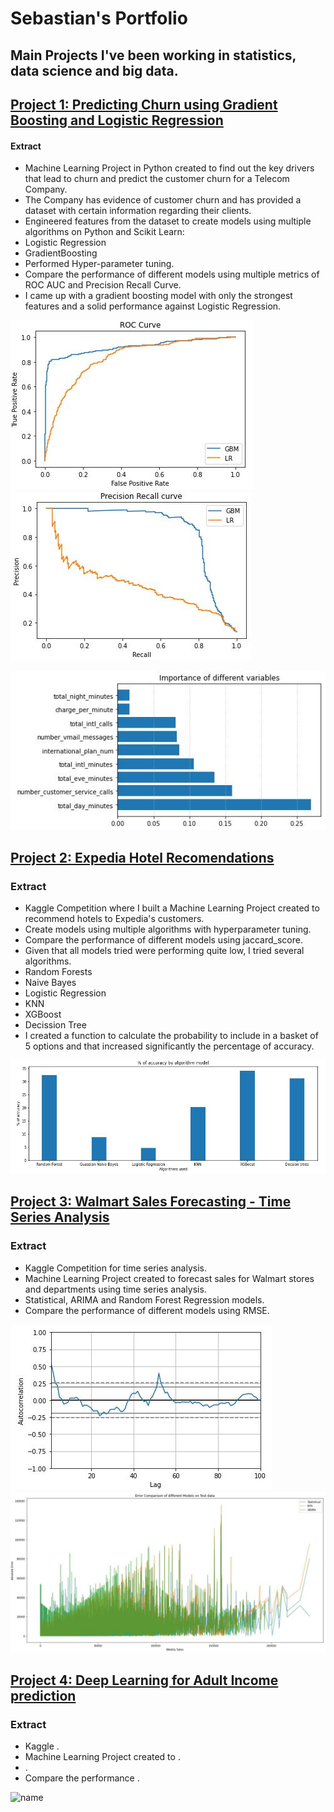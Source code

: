 # Sebastian's Portfolio
Main Projects I've been working in statistics, data science and big data.
------



## [Project 1: Predicting Churn using Gradient Boosting and Logistic Regression](https://github.com/TWM-Sebastian-S/Predicting-Churn-using-Gradient-Boosting-and-Logistic-Regression/blob/main/README.md)

#### Extract

* Machine Learning Project in Python created to find out the key drivers that lead to churn and predict the customer churn for a Telecom Company.
* The Company has evidence of customer churn and has provided a dataset with certain information regarding their clients.
* Engineered features from the dataset to create models using multiple algorithms on Python and Scikit Learn:
*   Logistic Regression
*   GradientBoosting
* Performed Hyper-parameter tuning.
* Compare the performance of different models using multiple metrics of ROC AUC and Precision Recall Curve.
* I came up with a gradient boosting model with only the strongest features and a solid performance against Logistic Regression.

![ROC Curve](https://github.com/TWM-Sebastian-S/Predicting-Churn-using-Gradient-Boosting-and-Logistic-Regression/blob/main/ROC%20curve.JPG "ROC Curve") ![Precision Recall Curve](https://github.com/TWM-Sebastian-S/Predicting-Churn-using-Gradient-Boosting-and-Logistic-Regression/blob/main/Precision%20Recall%20Curve.JPG "Precision Recall Curve")


![Key drivers of churn](https://github.com/TWM-Sebastian-S/Predicting-Churn-using-Gradient-Boosting-and-Logistic-Regression/blob/main/Key%20drivers%20of%20churn.JPG "Key drivers of Churn")



## [Project 2: Expedia Hotel Recomendations](https://github.com/TWM-Sebastian-S/Expedia-Hotel-Recomendations/blob/main/README.md)

### Extract

* Kaggle Competition where I built a Machine Learning Project created to recommend hotels to Expedia's customers.
* Create models using multiple algorithms with hyperparameter tuning.
* Compare the performance of different models using jaccard_score.
* Given that all models tried were performing quite low, I tried several algorithms.
*   Random Forests
*   Naive Bayes
*   Logistic Regression
*   KNN
*   XGBoost
*   Decission Tree
* I created a function to calculate the probability to include in a basket of 5 options and that increased significantly the percentage of accuracy.

![Model Performance Comparison](https://github.com/TWM-Sebastian-S/Expedia-Hotel-Recomendations/blob/main/Model%20Performance%20Comparison.JPG "Model Performance Comparison")



## [Project 3: Walmart Sales Forecasting - Time Series Analysis](https://github.com/TWM-Sebastian-S/Walmart-Sales-Forecast/blob/main/README.md)

### Extract

* Kaggle Competition for time series analysis.
* Machine Learning Project created to forecast sales for Walmart stores and departments using time series analysis.
* Statistical, ARIMA and Random Forest Regression models.
* Compare the performance of different models using RMSE.

![Autocorrelation](https://github.com/TWM-Sebastian-S/Walmart-Sales-Forecast/blob/main/Autocorrelation.JPG "Autocorrelation")
![Model Performance Comparison](https://github.com/TWM-Sebastian-S/Walmart-Sales-Forecast/blob/main/Comparison%20of%20different%20models.JPG "Model Performance Comparison")



## [Project 4: Deep Learning for Adult Income prediction]()

### Extract

* Kaggle .
* Machine Learning Project created to .
* .
* Compare the performance .

![name](.JPG "name")

